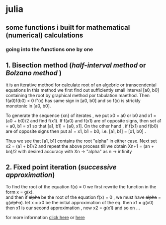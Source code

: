 # julia
## some functions i built for mathematical (numerical) calculations 

### going into the functions one by one 
## 1. Bisection method (_half-interval method_ or _Bolzano method_ )
  it is an iterative method for calculate root of an algebric or transcendental equations
    In this method we first find out sufficiently small interval [a0, b0] containing the root by graphical method por tabulation maethod. Then f(a0)f(b0) < 0
    f'(x) has same sign in [a0, b0] and so f(x) is strickly monotonic in [a0, b0]. 
   
  To generate the sequence {xn} of iterates , we put 
  x0 = a0 or b0 and x1 = (a0 + b0)/2 
    and find f(x1). If f(a0) and f(x1) are of opposite signs, 
    then set a1 = a0, b1 = x1 so that [a1, b1] = [a0, x1]. 
    On the other hand , if f(x1) and f(b0) are of opposite signs then put a1 = x1, b1 = b0, 
  i.e. [a1, b1] = [x1, b0] .
   
  Thus we see that [a1, b1] contains the root "alpha" in either case.
    Next set 
  x2 = (a1 + b1)/2 
    and repeat the above process till we obtain 
  Xn+1 = (an + bn)/2 
      with desired accuracy with Xn -> "alpha" as n -> infinity


## 2. __Fixed point iteration__ (_successive approximation_)
  To find the root of the equation f(x) = 0 we first rewrite the function in the form x = g(x).  
  and then if ~~alpha~~ be the root of the equation f(x) = 0 , we must have ~~alpha~~  = g(~~alpha~~).
  let x = x0 be the initial approximation of the eq. then 
  x1 = g(x0) then x1 is our second approximation , now
  x2 = g(x1) and so on ... 
  
  for more information [click here](https://atozmath.com/example/CONM/Bisection.aspx?he=e&q=it) or [here](https://math.iitm.ac.in/public_html/sryedida/caimna/transcendental/iteration%20methods/fixed-point/iteration.html)
  
  
